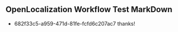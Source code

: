 ## OpenLocalization Workflow Test MarkDown
* 682f33c5-a959-471d-81fe-fcfd6c207ac7 thanks!

<!--HONumber=Jul16_HO5-->


